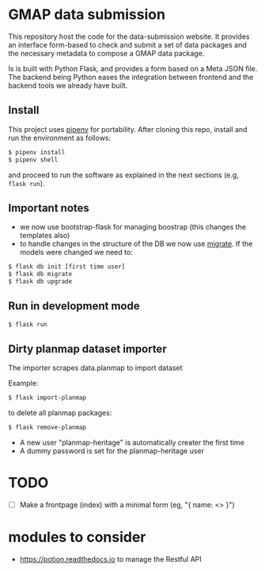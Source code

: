 

# GMAP data submission

This repository host the code for the data-submission website.
It provides an interface form-based to check and submit a set of data packages
and the necessary metadata to compose a GMAP data package.

Is is built with Python Flask, and provides a form based on a Meta JSON file.
The backend being Python eases the integration between frontend and the backend
tools we already have built.


## Install
This project uses [pipenv](https://pypi.org/project/pipenv/) for portability.
After cloning this repo, install and run the environment as follows:

```bash
$ pipenv install
$ pipenv shell
```
and proceed to run the software as explained in the next sections (e.g, `flask run`).


## Important notes
- we now use bootstrap-flask for managing boostrap (this changes the templates also)
- to handle changes in the structure of the DB we now use [migrate](https://github.com/miguelgrinberg/Flask-Migrate). If the models were changed we need to:

```bash
$ flask db init [first time user]
$ flask db migrate
$ flask db upgrade
```

## Run in development mode

```bash
$ flask run
```


## Dirty planmap dataset importer
The importer scrapes data.planmap to import dataset

Example:
```bash
$ flask import-planmap
```

to delete all planmap packages:
```bash
$ flask remove-planmap
```

- A new user "planmap-heritage" is automatically creater the first time
- A dummy password is set for the planmap-heritage user




# TODO

- [ ] Make a frontpage (index) with a minimal form (eg, "{ name: <> }")


# modules to consider
- https://potion.readthedocs.io to manage the Restful API